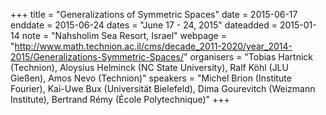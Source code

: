 +++
title = "Generalizations of Symmetric Spaces"
date = 2015-06-17
enddate = 2015-06-24
dates = "June 17 - 24, 2015"
dateadded = 2015-01-14
note = "Nahsholim Sea Resort, Israel"
webpage = "http://www.math.technion.ac.il/cms/decade_2011-2020/year_2014-2015/Generalizations-Symmetric-Spaces/"
organisers = "Tobias Hartnick (Technion), Aloysius Helminck (NC State University), Ralf Köhl (JLU Gießen), Amos Nevo (Technion)"
speakers = "Michel Brion (Institute Fourier), Kai-Uwe Bux (Universität Bielefeld), Dima Gourevitch (Weizmann Institute), Bertrand Rémy (École Polytechnique)"
+++
